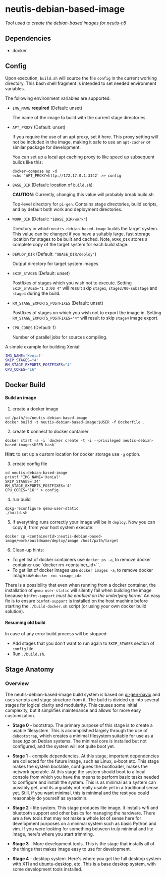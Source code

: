 # neutis-debian-based-image

_Tool used to create the debian-based images for [neutis-n5](https://neutis.io/)_


## Dependencies

- docker

## Config

Upon execution, `build.sh` will source the file `config` in the current
working directory.  This bash shell fragment is intended to set needed
environment variables.

The following environment variables are supported:

 * `IMG_NAME` **required** (Default: unset)

   The name of the image to build with the current stage directories.

 * `APT_PROXY` (Default: unset)

   If you require the use of an apt proxy, set it here.  This proxy setting
   will not be included in the image, making it safe to use an `apt-cacher` or
   similar package for development.

   You can set up a local apt caching proxy to like speed up subsequent builds
   like this:

       docker-compose up -d
       echo 'APT_PROXY=http://172.17.0.1:3142' >> config

 * `BASE_DIR`  (Default: location of `build.sh`)

   **CAUTION**: Currently, changing this value will probably break build.sh

   Top-level directory for `pi-gen`.  Contains stage directories, build
   scripts, and by default both work and deployment directories.

 * `WORK_DIR`  (Default: `"$BASE_DIR/work"`)

   Directory in which `neutis-debian-based-image` builds the target system.  
   This value can be changed if you have a suitably large, fast storage location
   for stages to be built and cached.  Note, `WORK_DIR` stores a complete copy
   of the target system for each build stage.

 * `DEPLOY_DIR`  (Default: `"$BASE_DIR/deploy"`)

   Output directory for target system images.

* `SKIP_STAGES`  (Default: unset)

   Postfixes of stages which you wish not to execute. Setting
   `SKIP_STAGES="1 2:00 4"` will result skip `stage1`, `stage2/00-substage`
   and `stage4` during the build.

* `RM_STAGE_EXPORTS_POSTFIXES`  (Default: unset)

   Postfixes of stages on which you wish not to export the image in. Setting
   `RM_STAGE_EXPORTS_POSTFIXES="4"` will result to skip `stage4` image export.

* `CPU_CORES` (Default: 1)

   Number of parallel jobs for sources compiling.


A simple example for building Xenial:

```bash
IMG_NAME='Xenial'
SKIP_STAGES="4"  
RM_STAGE_EXPORTS_POSTFIXES="4"
CPU_CORES="16"
```


## Docker Build
#### Build an image
1) create a docker image
```
cd /path/to/neutis-debian-based-image
docker build -t neutis-debian-based-image:$USER -f Dockerfile .
```
2) create & connect to docker container
```
docker start -a -i `docker create -t -i --privileged neutis-debian-based-image:$USER bash`
```
**Hint**: to set up a custom location for docker storage use `-g` option.

3) create config file
```
cd neutis-debian-based-image
printf "IMG_NAME='Xenial'
SKIP_STAGES='34'
RM_STAGE_EXPORTS_POSTFIXES='4'
CPU_CORES='16'" > config
```
4) run build
```
dpkg-reconfigure qemu-user-static
./build.sh
```
5) If everything runs correctly your image will be in `deploy`. Now you can copy it, from your host system execute:
```
docker cp <containerId>:neutis-debian-based-image/work/buildname/deploy/image /host/path/target
```
6) Clean-up hints:
- To get list of docker containers use `docker ps -a`, to remove docker container use `docker rm <container_id>``.
- To get list of docker images use `docker images -a`, to remove docker image use `docker rmi <image_id>`.

There is a possibility that even when running from a docker container, the
installation of `qemu-user-static` will silently fail when building the image
because `binfmt-support` _must be enabled on the underlying kernel_. An easy
fix is to ensure `binfmt-support` is installed on the host machine before
starting the `./build-docker.sh` script (or using your own docker build
solution).

#### Resuming old build
In case of any error build process will be stopped:
- Add stages that you don't want to run again to `SKIP_STAGES` section of `config` file.
- Run `./build.sh`.

## Stage Anatomy

### Overview
The neutis-debian-based-image build system is based on [pi-gen-navio](https://github.com/emlid/pi-gen-navio) and uses scripts and
stage structure from it. The build is divided up into several stages for logical
clarity and modularity. This causes some initial complexity, but it simplifies
maintenance and allows for more easy customization.


 - **Stage 0** - bootstrap.  The primary purpose of this stage is to create a
   usable filesystem.  This is accomplished largely through the use of
   `debootstrap`, which creates a minimal filesystem suitable for use as a
   base.tgz on Debian systems. The minimal core is installed but not configured,
   and the system will not quite boot yet.

 - **Stage 1** - compile dependencies. At this stage, important dependencies are
   collected for the future image, such as Linux, u-boot etc.
   This stage makes the system bootable, configures the bootloader, makes
   the network operable. At this stage the system should boot to a local
   console from which you have the means to perform basic tasks needed to
   configure and install the system.
   This is as minimal as a system can possibly get, and its arguably not
   really usable yet in a traditional sense yet.  Still, if you want minimal,
   this is minimal and the rest you could reasonably do yourself as sysadmin.

 - **Stage 2** - lite system. This stage produces lite image.  It
   installs wifi and bluetooth support and other basics for managing the
   hardware. There are a few tools that may not make a whole lot of sense here for
   development purposes on a minimal system such as basic Python and vim.
   If you were looking for something between truly minimal and lite image,
   here's where you start trimming.

 - **Stage 3** - More development tools. This is the
   stage that installs all of the things that makes image easy to use
   for development.

 - **Stage 4** - desktop system.  Here's where you get the full desktop system
   with X11 and ubuntu-desktop, etc. This is a base desktop system,
   with some development tools installed.
